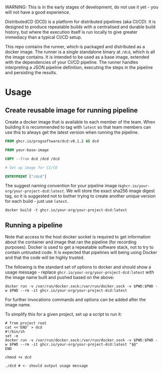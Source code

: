 WARNING: This is in the early stages of development, do not use it yet - you will not have a good experience.

DistributedCD (DCD) is a platform for distributed pipelines (aka CI/CD). It is designed to produce repeatable builds with a centralised and durable build history, but where the execution itself is run locally to give greater immediacy than a typical CI/CD setup.

This repo contains the runner, which is packaged and distributed as a docker image. The runner is a single standalone binary at `/dcd`, which is all the image contains. It is intended to be used as a base image, extended with the dependencies of your CI/CD pipeline. The runner handles interpreting a JSON pipeline definition, executing the steps in the pipeline and persisting the results.

# Usage

## Create reusable image for running pipeline

Create a docker image that is available to each member of the team. When building it is recommended to tag with `latest` so that team members can use this to always get the latest version when running the pipeline.

```Dockerfile
FROM ghcr.io/progsoftware/dcd:v0.1.2 AS dcd

FROM your-base-image

COPY --from dcd /dcd /dcd

# Set up image for CI/CD

ENTRYPOINT ["/dcd"]
```

The suggest naming convention for your pipeline image is`ghcr.io/your-org/your-project-dcd:latest`. We will store the exact sha256 image digest tag, so it is suggested not to bother trying to create another unique version for each build - just use `latest`.

```
docker build -t ghcr.io/your-org/your-project-dcd:latest
```

## Running a pipeline

Note that access to the host docker socket is required to get information about the container and image that ran the pipeline (for recording purposes). Docker is used to get a repeatable software stack, not to try to contain untrusted code. It is expected that pipelines will being using Docker and that the code will be highly trusted.

The following is the standard set of options to docker and should show a usage message - replace `ghcr.io/your-org/your-project-dcd:latest` with the image name built and pushed based on the above:

```shell
docker run -v /var/run/docker.sock:/var/run/docker.sock -v $PWD:$PWD -w $PWD --rm -it ghcr.io/your-org/your-project-dcd:latest
```
 
For further invocations commands and options can be added after the image name.

To simplify this for a given project, set up a script to run it:

```shell
# from project root
cat <<'END' > dcd
#!/bin/sh
set -e
docker run -v /var/run/docker.sock:/var/run/docker.sock -v $PWD:$PWD -w $PWD --rm -it ghcr.io/your-org/your-project-dcd:latest "$@"
END

chmod +x dcd

./dcd # <- should output usage message
```



